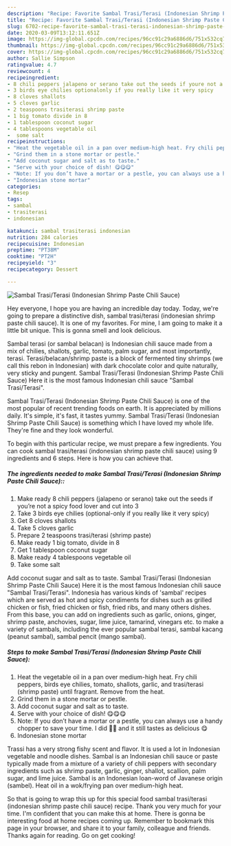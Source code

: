 ```yaml
---
description: "Recipe: Favorite Sambal Trasi/Terasi (Indonesian Shrimp Paste Chili Sauce)"
title: "Recipe: Favorite Sambal Trasi/Terasi (Indonesian Shrimp Paste Chili Sauce)"
slug: 6702-recipe-favorite-sambal-trasi-terasi-indonesian-shrimp-paste-chili-sauce
date: 2020-03-09T13:12:11.651Z
image: https://img-global.cpcdn.com/recipes/96cc91c29a6886d6/751x532cq70/sambal-trasiterasi-indonesian-shrimp-paste-chili-sauce-recipe-main-photo.jpg
thumbnail: https://img-global.cpcdn.com/recipes/96cc91c29a6886d6/751x532cq70/sambal-trasiterasi-indonesian-shrimp-paste-chili-sauce-recipe-main-photo.jpg
cover: https://img-global.cpcdn.com/recipes/96cc91c29a6886d6/751x532cq70/sambal-trasiterasi-indonesian-shrimp-paste-chili-sauce-recipe-main-photo.jpg
author: Sallie Simpson
ratingvalue: 4.7
reviewcount: 4
recipeingredient:
- 8 chili peppers jalapeno or serano take out the seeds if youre not a spicy food lover and cut into 3
- 3 birds eye chilies optionalonly if you really like it very spicy
- 8 cloves shallots
- 5 cloves garlic
- 2 teaspoons trasiterasi shrimp paste
- 1 big tomato divide in 8
- 1 tablespoon coconut sugar
- 4 tablespoons vegetable oil
-  some salt
recipeinstructions:
- "Heat the vegetable oil in a pan over medium-high heat. Fry chili peppers, birds eye chilies, tomato, shallots, garlic, and trasi/terasi (shrimp paste) until fragrant. Remove from the heat."
- "Grind them in a stone mortar or pestle."
- "Add coconut sugar and salt as to taste."
- "Serve with your choice of dish! 😋😋😋"
- "Note: If you don’t have a mortar or a pestle, you can always use a handy chopper to save your time. I did ☝🏻 and it still tastes as delicious 😋"
- "Indonesian stone mortar"
categories:
- Resep
tags:
- sambal
- trasiterasi
- indonesian

katakunci: sambal trasiterasi indonesian
nutrition: 284 calories
recipecuisine: Indonesian
preptime: "PT38M"
cooktime: "PT2H"
recipeyield: "3"
recipecategory: Dessert

---
```



![Sambal Trasi/Terasi (Indonesian Shrimp Paste Chili Sauce)](https://img-global.cpcdn.com/recipes/96cc91c29a6886d6/751x532cq70/sambal-trasiterasi-indonesian-shrimp-paste-chili-sauce-recipe-main-photo.jpg)

Hey everyone, I hope you are having an incredible day today. Today, we're going to prepare a distinctive dish, sambal trasi/terasi (indonesian shrimp paste chili sauce). It is one of my favorites. For mine, I am going to make it a little bit unique. This is gonna smell and look delicious.

Sambal terasi (or sambal belacan) is Indonesian chili sauce made from a mix of chilies, shallots, garlic, tomato, palm sugar, and most importantly, terasi. Terasi/belacan/shrimp paste is a block of fermented tiny shrimps (we call this rebon in Indonesian) with dark chocolate color and quite naturally, very sticky and pungent. Sambal Trasi/Terasi (Indonesian Shrimp Paste Chili Sauce) Here it is the most famous Indonesian chili sauce &#34;Sambal Trasi/Terasi&#34;.

Sambal Trasi/Terasi (Indonesian Shrimp Paste Chili Sauce) is one of the most popular of recent trending foods on earth. It is appreciated by millions daily. It's simple, it's fast, it tastes yummy. Sambal Trasi/Terasi (Indonesian Shrimp Paste Chili Sauce) is something which I have loved my whole life. They're fine and they look wonderful.


To begin with this particular recipe, we must prepare a few ingredients. You can cook sambal trasi/terasi (indonesian shrimp paste chili sauce) using 9 ingredients and 6 steps. Here is how you can achieve that.

##### The ingredients needed to make Sambal Trasi/Terasi (Indonesian Shrimp Paste Chili Sauce)::

1. Make ready 8 chili peppers (jalapeno or serano) take out the seeds if you’re not a spicy food lover and cut into 3
1. Take 3 birds eye chilies (optional-only if you really like it very spicy)
1. Get 8 cloves shallots
1. Take 5 cloves garlic
1. Prepare 2 teaspoons trasi/terasi (shrimp paste)
1. Make ready 1 big tomato, divide in 8
1. Get 1 tablespoon coconut sugar
1. Make ready 4 tablespoons vegetable oil
1. Take  some salt


Add coconut sugar and salt as to taste. Sambal Trasi/Terasi (Indonesian Shrimp Paste Chili Sauce) Here it is the most famous Indonesian chili sauce &#34;Sambal Trasi/Terasi&#34;. Indonesia has various kinds of &#39;sambal&#39; recipes which are served as hot and spicy condiments for dishes such as grilled chicken or fish, fried chicken or fish, fried ribs, and many others dishes. From this base, you can add on ingredients such as garlic, onions, ginger, shrimp paste, anchovies, sugar, lime juice, tamarind, vinegars etc. to make a variety of sambals, including the ever popular sambal terasi, sambal kacang (peanut sambal), sambal pencit (mango sambal). 

##### Steps to make Sambal Trasi/Terasi (Indonesian Shrimp Paste Chili Sauce):

1. Heat the vegetable oil in a pan over medium-high heat. Fry chili peppers, birds eye chilies, tomato, shallots, garlic, and trasi/terasi (shrimp paste) until fragrant. Remove from the heat.
1. Grind them in a stone mortar or pestle.
1. Add coconut sugar and salt as to taste.
1. Serve with your choice of dish! 😋😋😋
1. Note: If you don’t have a mortar or a pestle, you can always use a handy chopper to save your time. I did ☝🏻 and it still tastes as delicious 😋
1. Indonesian stone mortar


Trassi has a very strong fishy scent and flavor. It is used a lot in Indonesian vegetable and noodle dishes. Sambal is an Indonesian chili sauce or paste typically made from a mixture of a variety of chili peppers with secondary ingredients such as shrimp paste, garlic, ginger, shallot, scallion, palm sugar, and lime juice. Sambal is an Indonesian loan-word of Javanese origin (sambel). Heat oil in a wok/frying pan over medium-high heat. 

So that is going to wrap this up for this special food sambal trasi/terasi (indonesian shrimp paste chili sauce) recipe. Thank you very much for your time. I'm confident that you can make this at home. There is gonna be interesting food at home recipes coming up. Remember to bookmark this page in your browser, and share it to your family, colleague and friends. Thanks again for reading. Go on get cooking!
